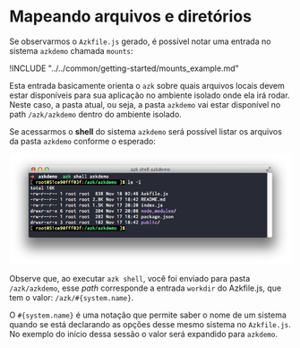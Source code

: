 # Mapeando arquivos e diretórios

Se observarmos o `Azkfile.js` gerado, é possível notar uma entrada no sistema `azkdemo` chamada `mounts`:

!INCLUDE "../../common/getting-started/mounts_example.md"

Esta entrada basicamente orienta o `azk` sobre quais arquivos locais devem estar disponíveis para sua aplicação no ambiente isolado onde ela irá rodar. Neste caso, a pasta atual, ou seja, a pasta `azkdemo` vai estar disponível no path `/azk/azkdemo` dentro do ambiente isolado.

Se acessarmos o **shell** do sistema `azkdemo` será possível listar os arquivos da pasta `azkdemo` conforme o esperado:

![Figure 1-1](../resources/images/ls.png)

Observe que, ao executar `azk shell`, você foi enviado para pasta `/azk/azkdemo`, esse _path_ corresponde a entrada `workdir` do Azkfile.js, que tem o valor: `/azk/#{system.name}`.

O `#{system.name}` é uma notação que permite saber o nome de um sistema quando se está declarando as opções desse mesmo sistema no `Azkfile.js`. No exemplo do início dessa sessão o valor será expandido para `azkdemo`.

